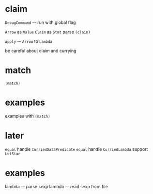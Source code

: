 # claim

`DebugCommand` -- run with global flag

`Arrow` as `Value`
`Claim` as `Stmt`
parse `(claim)`

`apply` -- `Arrow` to `Lambda`

be careful about claim and currying

# match

`(match)`

# examples

examples with `(match)`

# later

`equal` handle `CurriedDataPredicate`
`equal` handle `CurriedLambda`
support `LetStar`

# examples

lambda -- parse sexp
lambda -- read sexp from file
